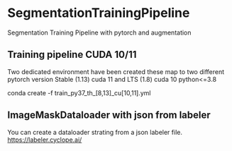 # SegmentationTrainingPipeline
Segmentation Training Pipeline with pytorch and augmentation

## Training pipeline CUDA 10/11

Two dedicated environment have been created these map to two different pytorch version
Stable (1.13) cuda 11 and LTS (1.8) cuda 10 python<=3.8

conda create -f train_py37_th_[8,13]_cu[10,11].yml


## ImageMaskDataloader with json from labeler

You can create a dataloader strating from a json labeler file. https://labeler.cyclope.ai/


